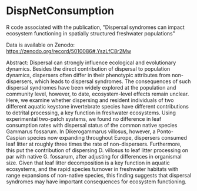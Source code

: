 # DispNetConsumption
R code associated with the publication, "Dispersal syndromes can impact ecosystem functioning in spatially structured freshwater populations"

Data is available on Zenodo: https://zenodo.org/record/5010086#.YszLfC8r2Mw

Abstract: Dispersal can strongly influence ecological and evolutionary dynamics. Besides the direct contribution of dispersal to population dynamics, dispersers often differ in their phenotypic attributes from non-dispersers, which leads to dispersal syndromes. The consequences of such dispersal syndromes have been widely explored at the population and community level, however, to date, ecosystem-level effects remain unclear. Here, we examine whether dispersing and resident individuals of two different aquatic keystone invertebrate species have different contributions to detrital processing, a key function in freshwater ecosystems. Using experimental two-patch systems, we found no difference in leaf consumption rates with dispersal status of the common native species Gammarus fossarum. In Dikerogammarus villosus, however, a Ponto-Caspian species now expanding throughout Europe, dispersers consumed leaf litter at roughly three times the rate of non-dispersers. Furthermore, this put the contribution of dispersing D. villosus to leaf litter processing on par with native G. fossarum, after adjusting for differences in organismal size. Given that leaf litter decomposition is a key function in aquatic ecosystems, and the rapid species turnover in freshwater habitats with range expansions of non-native species, this finding suggests that dispersal syndromes may have important consequences for ecosystem functioning. 
